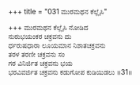 +++
title = "031 ಮುರಮಥನ ಕೆಲ್ಲೈಸಿ"

+++
ಮುರಮಥನ ಕೆಲ್ಲೈಸಿ ನೋಡಿದ  
ನುರುಭಯಂಕರ ಚಕ್ರವನು ದು  
ರ್ಧರುಷಧಾರಾ ಲೂಯಮಾನ ನಿಶಾತಚಕ್ರವನು  
ತರಳ ತರಣೀ ಚಕ್ರವನು ಸಂ  
ಗರ ವಿನಿರ್ಜಿತ ಚಕ್ರವನು ಭಯ  
ಭರವಿವರ್ಜಿತ ಚಕ್ರವನು ಕಡುಗೋಪ ಕುಡಿಯಿಡಲು     ॥31॥